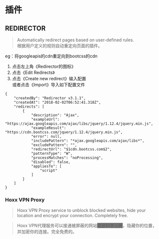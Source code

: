 # 插件
## REDIRECTOR
> Automatically redirect pages based on user-defined rules.  
> 根据用户定义的规则自动重定向页面的插件。  

eg：将googleapis的cdn重定向到bootcss的cdn  
1. 点击左上角《Redirector的图标》
2. 点击《Edit Redirects》
3. 点击《Create  new redirect》输入配置   
或者点击《Import》导入如下配置文件

```
{
    "createdBy": "Redirector v3.1.1",
    "createdAt": "2018-02-02T06:52:41.318Z",
    "redirects": [
        {
            "description": "Ajax",
            "exampleUrl": "https://ajax.googleapis.com/ajax/libs/jquery/1.12.4/jquery.min.js",
            "exampleResult": "https://cdn.bootcss.com/jquery/1.12.4/jquery.min.js",
            "error": null,
            "includePattern": "*ajax.googleapis.com/ajax/libs*",
            "excludePattern": "",
            "redirectUrl": "$1cdn.bootcss.com$2",
            "patternType": "W",
            "processMatches": "noProcessing",
            "disabled": false,
            "appliesTo": [
                "script"
            ]
        }
    ]
}
```

### Hoxx VPN Proxy
> Hoxx VPN Proxy service to unblock blocked websites, hide your location and encrypt your connection. Completely free.

> Hoxx VPN代理服务可以接通被屏蔽的网站<span style="background:#777">就是科学上网</span>，隐藏你的位置，并加密你的连接。完全免费的。


